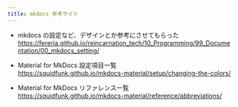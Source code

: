 ```yaml
---
title: mkdocs 参考サイト
---
```


- mkdocs の設定など、デザインとか参考にさせてもらった  
    <https://fereria.github.io/reincarnation_tech/10_Programming/99_Documentation/00_mkdocs_setting/>

- Material for MkDocs 設定項目一覧  
    <https://squidfunk.github.io/mkdocs-material/setup/changing-the-colors/>

- Material for MkDocs リファレンス一覧  
    <https://squidfunk.github.io/mkdocs-material/reference/abbreviations/>
